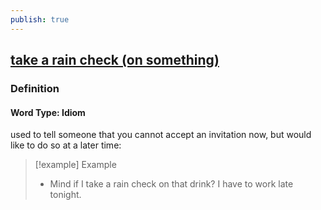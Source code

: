 ```yaml
---
publish: true
---
```


## [take a rain check (on something)](https://dictionary.cambridge.org/dictionary/english/take-a-rain-check-(on-something))

### Definition
#### Word Type: Idiom
used to tell someone that you cannot accept an invitation now, but would like to do so at a later time:

>[!example] Example
> - Mind if I take a rain check on that drink? I have to work late tonight.
